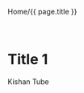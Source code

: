 <span> <a  onclick="window.history.back()">Home</a>/{{ page.title }}</span>
<p>&nbsp;</p>
<h1>Title 1</h1><p>Kishan Tube</p>